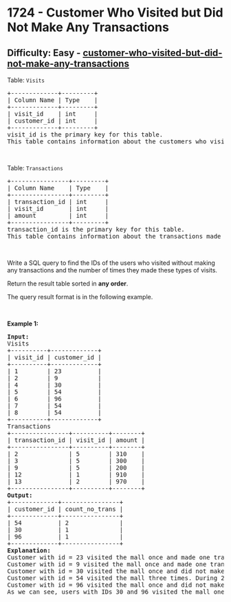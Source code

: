 <h1>1724 - Customer Who Visited but Did Not Make Any Transactions</h1><h2>Difficulty: Easy - <a href="https://leetcode.com/problems/customer-who-visited-but-did-not-make-any-transactions/">customer-who-visited-but-did-not-make-any-transactions</a></h2><p>Table: <code>Visits</code></p>

<pre>
+-------------+---------+
| Column Name | Type    |
+-------------+---------+
| visit_id    | int     |
| customer_id | int     |
+-------------+---------+
visit_id is the primary key for this table.
This table contains information about the customers who visited the mall.
</pre>

<p>&nbsp;</p>

<p>Table: <code>Transactions</code></p>

<pre>
+----------------+---------+
| Column Name    | Type    |
+----------------+---------+
| transaction_id | int     |
| visit_id       | int     |
| amount         | int     |
+----------------+---------+
transaction_id is the primary key for this table.
This table contains information about the transactions made during the visit_id.
</pre>

<p>&nbsp;</p>

<p>Write a&nbsp;SQL query to find the IDs of the users who visited without making any transactions and the number of times they made these types of visits.</p>

<p>Return the result table sorted in <strong>any order</strong>.</p>

<p>The query result format is in the following example.</p>

<p>&nbsp;</p>
<p><strong class="example">Example 1:</strong></p>

<pre>
<strong>Input:</strong> 
Visits
+----------+-------------+
| visit_id | customer_id |
+----------+-------------+
| 1        | 23          |
| 2        | 9           |
| 4        | 30          |
| 5        | 54          |
| 6        | 96          |
| 7        | 54          |
| 8        | 54          |
+----------+-------------+
Transactions
+----------------+----------+--------+
| transaction_id | visit_id | amount |
+----------------+----------+--------+
| 2              | 5        | 310    |
| 3              | 5        | 300    |
| 9              | 5        | 200    |
| 12             | 1        | 910    |
| 13             | 2        | 970    |
+----------------+----------+--------+
<strong>Output:</strong> 
+-------------+----------------+
| customer_id | count_no_trans |
+-------------+----------------+
| 54          | 2              |
| 30          | 1              |
| 96          | 1              |
+-------------+----------------+
<strong>Explanation:</strong> 
Customer with id = 23 visited the mall once and made one transaction during the visit with id = 12.
Customer with id = 9 visited the mall once and made one transaction during the visit with id = 13.
Customer with id = 30 visited the mall once and did not make any transactions.
Customer with id = 54 visited the mall three times. During 2 visits they did not make any transactions, and during one visit they made 3 transactions.
Customer with id = 96 visited the mall once and did not make any transactions.
As we can see, users with IDs 30 and 96 visited the mall one time without making any transactions. Also, user 54 visited the mall twice and did not make any transactions.
</pre>
